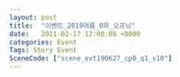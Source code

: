 ```yaml
---
layout: post
title:  "이벤트_2019여름_0화_오프닝"
date:   2021-02-17 12:00:00 +0000
categories: Event
Tags: Story Event
SceneCode: ["scene_evt190627_cp0_q1_s10"]
---
```

